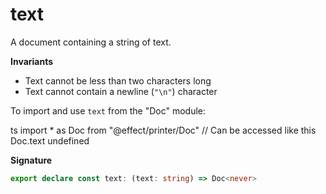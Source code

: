 # text

A document containing a string of text.

**Invariants**

- Text cannot be less than two characters long
- Text cannot contain a newline (`"\n"`) character

To import and use `text` from the "Doc" module:

ts
import \* as Doc from "@effect/printer/Doc"
// Can be accessed like this
Doc.text
undefined

**Signature**

```ts
export declare const text: (text: string) => Doc<never>
```
